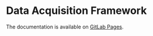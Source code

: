# Data Acquisition Framework

The documentation is available on [GitLab Pages](https://data-acquisition-framework-8af683.gitlab.io/).
